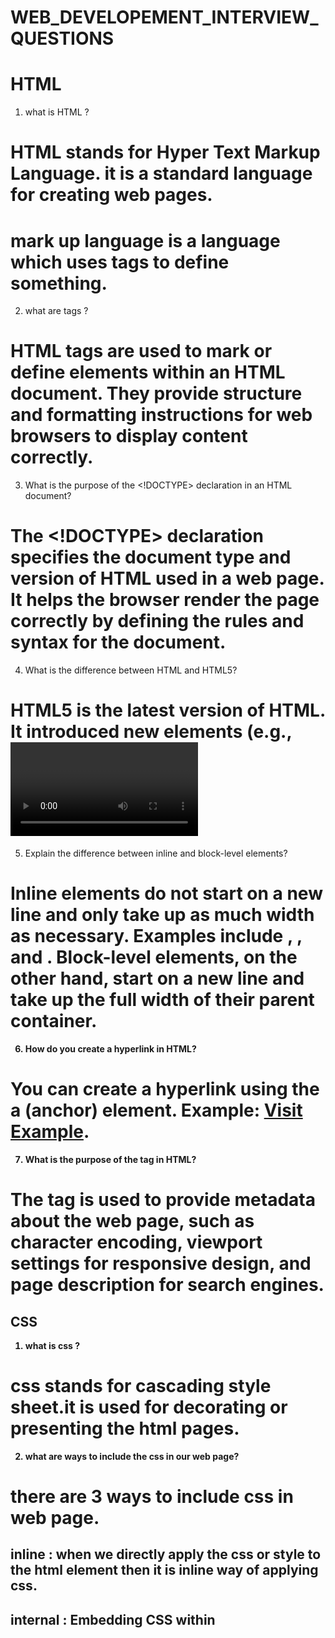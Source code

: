 # WEB_DEVELOPEMENT_INTERVIEW_QUESTIONS

# HTML

1. what is HTML ?
# HTML stands for Hyper Text Markup Language. it is a standard language for creating web pages.
# mark up language is a language which uses tags to define something.

2. what are tags ?
# HTML tags are used to mark or define elements within an HTML document. They provide structure and formatting instructions for web browsers to display content correctly.
  
3. What is the purpose of the <!DOCTYPE> declaration in an HTML document?
# The <!DOCTYPE> declaration specifies the document type and version of HTML used in a web page. It helps the browser render the page correctly by defining the rules and syntax for the document.

4. What is the difference between HTML and HTML5?
# HTML5 is the latest version of HTML. It introduced new elements (e.g., <video>, <audio>, <canvas>) and APIs, improved support for multimedia, and enhanced semantic markup for better document structure.

5. Explain the difference between inline and block-level elements?
# Inline elements do not start on a new line and only take up as much width as necessary. Examples include <a>, <span>, and <strong>. Block-level elements, on the other hand, start on a new line and take up the full width of their parent container.

6. How do you create a hyperlink in HTML?
# You can create a hyperlink using the a (anchor) element. Example: <a href="https://www.example.com">Visit Example</a>.

7. What is the purpose of the <meta> tag in HTML?
# The <meta> tag is used to provide metadata about the web page, such as character encoding, viewport settings for responsive design, and page description for search engines.


## CSS

1. what is css ?
  # css stands for cascading style sheet.it is used for decorating or presenting the html pages.

2. what are ways to include the css in our web page?
# there are 3 ways to include css in web page.
## inline : when we directly apply the css or style to the html element then it is inline way of applying css.
## internal : Embedding CSS within <style> tags in the HTML <head> section.
## External: Linking to an external CSS file using the <link> element.

3. What is the difference between display: none; and visibility: hidden;?
# display: none; completely removes an element from the document flow, making it invisible and not taking up any space.
# visibility: hidden; makes an element invisible, but it still occupies space in the layout.

4. 


